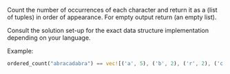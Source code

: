 Count the number of occurrences of each character and return it as a (list of tuples) in order of appearance. For empty output return (an empty list).

Consult the solution set-up for the exact data structure implementation depending on your language.

Example:
```rust
ordered_count("abracadabra") == vec![('a', 5), ('b', 2), ('r', 2), ('c', 1), ('d', 1)]
```

